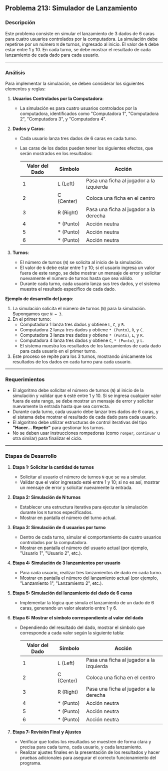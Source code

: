 ## **Problema 213: Simulador de Lanzamiento**

### **Descripción**  
Este problema consiste en simular el lanzamiento de 3 dados de 6 caras para cuatro usuarios controlados por la computadora. La simulación debe repetirse por un número `N` de turnos, ingresado al inicio. El valor de `N` debe estar entre 1 y 10. En cada turno, se debe mostrar el resultado de cada lanzamiento de cada dado para cada usuario.

---

### **Análisis**  
Para implementar la simulación, se deben considerar los siguientes elementos y reglas:

1. **Usuarios Controlados por la Computadora**:
   - La simulación es para cuatro usuarios controlados por la computadora, identificados como "Computadora 1", "Computadora 2", "Computadora 3", y "Computadora 4".

2. **Dados y Caras**:
   - Cada usuario lanza tres dados de 6 caras en cada turno.
   - Las caras de los dados pueden tener los siguientes efectos, que serán mostrados en los resultados:

     | **Valor del Dado** | **Símbolo** | **Acción**                             |
     |--------------------|-------------|----------------------------------------|
     | 1                  | L (Left)    | Pasa una ficha al jugador a la izquierda |
     | 2                  | C (Center)  | Coloca una ficha en el centro            |
     | 3                  | R (Right)   | Pasa una ficha al jugador a la derecha   |
     | 4                  | * (Punto)   | Acción neutra                            |
     | 5                  | * (Punto)   | Acción neutra                            |
     | 6                  | * (Punto)   | Acción neutra                            |

3. **Turnos**:
   - El número de turnos (`N`) se solicita al inicio de la simulación.
   - El valor de `N` debe estar entre 1 y 10; si el usuario ingresa un valor fuera de este rango, se debe mostrar un mensaje de error y solicitar nuevamente el número de turnos hasta que sea válido.
   - Durante cada turno, cada usuario lanza sus tres dados, y el sistema muestra el resultado específico de cada dado.

**Ejemplo de desarrollo del juego**:  
1. La simulación solicita el número de turnos (`N`) para la simulación. Supongamos que `N = 3`.
2. En el primer turno:
   - Computadora 1 lanza tres dados y obtiene `L`, `C`, y `R`.
   - Computadora 2 lanza tres dados y obtiene `* (Punto)`, `R`, y `C`.
   - Computadora 3 lanza tres dados y obtiene `* (Punto)`, `L`, y `R`.
   - Computadora 4 lanza tres dados y obtiene `C`, `* (Punto)`, y `L`.
   - El sistema muestra los resultados de los lanzamientos de cada dado para cada usuario en el primer turno.
3. Este proceso se repite para los 3 turnos, mostrando únicamente los resultados de los dados en cada turno para cada usuario.

---

### **Requerimientos**  
- El algoritmo debe solicitar el número de turnos (`N`) al inicio de la simulación y validar que `N` esté entre 1 y 10. Si se ingresa cualquier valor fuera de este rango, se debe mostrar un mensaje de error y solicitar nuevamente la entrada hasta que sea correcta.
- Durante cada turno, cada usuario debe lanzar tres dados de 6 caras, y el sistema debe mostrar el resultado de cada dado para cada usuario.
- El algoritmo debe utilizar estructuras de control iterativas del tipo **"Hacer... Repetir"** para gestionar los turnos.
- No se deben usar instrucciones rompedoras (como `romper`, `continuar` u otra similar) para finalizar el ciclo.

---

### **Etapas de Desarrollo**

1. **Etapa 1: Solicitar la cantidad de turnos**
   - Solicitar al usuario el número de turnos `N` que se va a simular.
   - Validar que el valor ingresado esté entre 1 y 10; si no es así, mostrar un mensaje de error y solicitar nuevamente la entrada.

2. **Etapa 2: Simulación de N turnos**
   - Establecer una estructura iterativa para ejecutar la simulación durante los `N` turnos especificados.
   - Mostrar en pantalla el número del turno actual.

3. **Etapa 3: Simulación de 4 usuarios por turno**
   - Dentro de cada turno, simular el comportamiento de cuatro usuarios controlados por la computadora.
   - Mostrar en pantalla el número del usuario actual (por ejemplo, "Usuario 1", "Usuario 2", etc.).

4. **Etapa 4: Simulación de 3 lanzamientos por usuario**
   - Para cada usuario, realizar tres lanzamientos de dado en cada turno.
   - Mostrar en pantalla el número del lanzamiento actual (por ejemplo, "Lanzamiento 1", "Lanzamiento 2", etc.).

5. **Etapa 5: Simulación del lanzamiento del dado de 6 caras**
   - Implementar la lógica que simula el lanzamiento de un dado de 6 caras, generando un valor aleatorio entre 1 y 6.

6. **Etapa 6: Mostrar el símbolo correspondiente al valor del dado**
   - Dependiendo del resultado del dado, mostrar el símbolo que corresponde a cada valor según la siguiente tabla:

     | **Valor del Dado** | **Símbolo** | **Acción**                             |
     |--------------------|-------------|----------------------------------------|
     | 1                  | L (Left)    | Pasa una ficha al jugador a la izquierda |
     | 2                  | C (Center)  | Coloca una ficha en el centro            |
     | 3                  | R (Right)   | Pasa una ficha al jugador a la derecha   |
     | 4                  | * (Punto)   | Acción neutra                            |
     | 5                  | * (Punto)   | Acción neutra                            |
     | 6                  | * (Punto)   | Acción neutra                            |

7. **Etapa 7: Revisión Final y Ajustes**
   - Verificar que todos los resultados se muestren de forma clara y precisa para cada turno, cada usuario, y cada lanzamiento.
   - Realizar ajustes finales en la presentación de los resultados y hacer pruebas adicionales para asegurar el correcto funcionamiento del programa.
